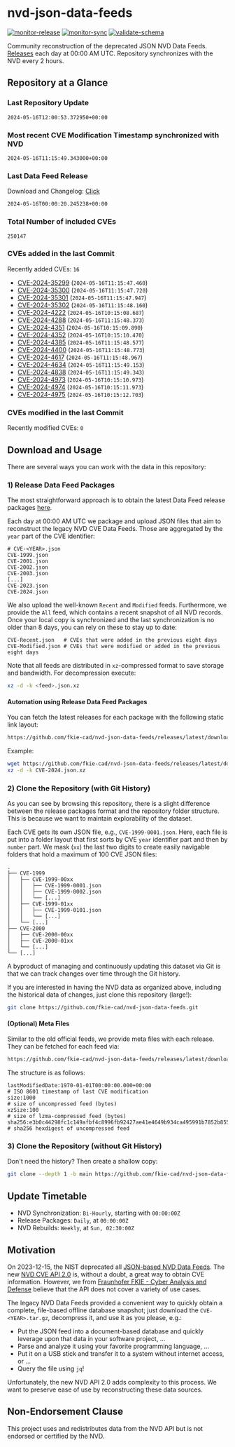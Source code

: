 # nvd-json-data-feeds

[![monitor-release](https://github.com/fkie-cad/nvd-json-data-feeds/actions/workflows/monitor_release.yml/badge.svg)](https://github.com/fkie-cad/nvd-json-data-feeds/actions/workflows/monitor_release.yml)
[![monitor-sync](https://github.com/fkie-cad/nvd-json-data-feeds/actions/workflows/monitor_sync.yml/badge.svg)](https://github.com/fkie-cad/nvd-json-data-feeds/actions/workflows/monitor_sync.yml)
[![validate-schema](https://github.com/fkie-cad/nvd-json-data-feeds/actions/workflows/validate_schema.yml/badge.svg)](https://github.com/fkie-cad/nvd-json-data-feeds/actions/workflows/validate_schema.yml)

Community reconstruction of the deprecated JSON NVD Data Feeds.
[Releases](https://github.com/fkie-cad/nvd-json-data-feeds/releases/latest) each day at 00:00 AM UTC.
Repository synchronizes with the NVD every 2 hours.

## Repository at a Glance

### Last Repository Update

```plain
2024-05-16T12:00:53.372950+00:00
```

### Most recent CVE Modification Timestamp synchronized with NVD

```plain
2024-05-16T11:15:49.343000+00:00
```

### Last Data Feed Release

Download and Changelog: [Click](https://github.com/fkie-cad/nvd-json-data-feeds/releases/latest)

```plain
2024-05-16T00:00:20.245238+00:00
```

### Total Number of included CVEs

```plain
250147
```

### CVEs added in the last Commit

Recently added CVEs: `16`

- [CVE-2024-35299](CVE-2024/CVE-2024-352xx/CVE-2024-35299.json) (`2024-05-16T11:15:47.460`)
- [CVE-2024-35300](CVE-2024/CVE-2024-353xx/CVE-2024-35300.json) (`2024-05-16T11:15:47.720`)
- [CVE-2024-35301](CVE-2024/CVE-2024-353xx/CVE-2024-35301.json) (`2024-05-16T11:15:47.947`)
- [CVE-2024-35302](CVE-2024/CVE-2024-353xx/CVE-2024-35302.json) (`2024-05-16T11:15:48.160`)
- [CVE-2024-4222](CVE-2024/CVE-2024-42xx/CVE-2024-4222.json) (`2024-05-16T10:15:08.687`)
- [CVE-2024-4288](CVE-2024/CVE-2024-42xx/CVE-2024-4288.json) (`2024-05-16T11:15:48.373`)
- [CVE-2024-4351](CVE-2024/CVE-2024-43xx/CVE-2024-4351.json) (`2024-05-16T10:15:09.890`)
- [CVE-2024-4352](CVE-2024/CVE-2024-43xx/CVE-2024-4352.json) (`2024-05-16T10:15:10.470`)
- [CVE-2024-4385](CVE-2024/CVE-2024-43xx/CVE-2024-4385.json) (`2024-05-16T11:15:48.577`)
- [CVE-2024-4400](CVE-2024/CVE-2024-44xx/CVE-2024-4400.json) (`2024-05-16T11:15:48.773`)
- [CVE-2024-4617](CVE-2024/CVE-2024-46xx/CVE-2024-4617.json) (`2024-05-16T11:15:48.967`)
- [CVE-2024-4634](CVE-2024/CVE-2024-46xx/CVE-2024-4634.json) (`2024-05-16T11:15:49.153`)
- [CVE-2024-4838](CVE-2024/CVE-2024-48xx/CVE-2024-4838.json) (`2024-05-16T11:15:49.343`)
- [CVE-2024-4973](CVE-2024/CVE-2024-49xx/CVE-2024-4973.json) (`2024-05-16T10:15:10.973`)
- [CVE-2024-4974](CVE-2024/CVE-2024-49xx/CVE-2024-4974.json) (`2024-05-16T10:15:11.973`)
- [CVE-2024-4975](CVE-2024/CVE-2024-49xx/CVE-2024-4975.json) (`2024-05-16T10:15:12.703`)


### CVEs modified in the last Commit

Recently modified CVEs: `0`



## Download and Usage

There are several ways you can work with the data in this repository:

### 1) Release Data Feed Packages

The most straightforward approach is to obtain the latest Data Feed release packages [here](https://github.com/fkie-cad/nvd-json-data-feeds/releases/latest).

Each day at 00:00 AM UTC we package and upload JSON files that aim to reconstruct the legacy NVD CVE Data Feeds.
Those are aggregated by the `year` part of the CVE identifier:

```
# CVE-<YEAR>.json
CVE-1999.json
CVE-2001.json
CVE-2002.json
CVE-2003.json
[...]
CVE-2023.json
CVE-2024.json
```

We also upload the well-known `Recent` and `Modified` feeds.
Furthermore, we provide the `All` feed, which contains a recent snapshot of all NVD records.
Once your local copy is synchronized and the last synchronization is no older than 8 days, you can rely on these to stay up to date:

```plain
CVE-Recent.json   # CVEs that were added in the previous eight days
CVE-Modified.json # CVEs that were modified or added in the previous eight days
```

Note that all feeds are distributed in `xz`-compressed format to save storage and bandwidth.
For decompression execute:

```sh
xz -d -k <feed>.json.xz
```

#### Automation using Release Data Feed Packages

You can fetch the latest releases for each package with the following static link layout:

```sh
https://github.com/fkie-cad/nvd-json-data-feeds/releases/latest/download/CVE-<YEAR>.json.xz
```

Example:

```sh
wget https://github.com/fkie-cad/nvd-json-data-feeds/releases/latest/download/CVE-2024.json.xz
xz -d -k CVE-2024.json.xz
```

### 2) Clone the Repository (with Git History)

As you can see by browsing this repository, there is a slight difference between the release packages format and the repository folder structure.
This is because we want to maintain explorability of the dataset.

Each CVE gets its own JSON file, e.g., `CVE-1999-0001.json`.
Here, each file is put into a folder layout that first sorts by CVE `year` identifier part and then by `number` part.
We mask (`xx`) the last two digits to create easily navigable folders that hold a maximum of 100 CVE JSON files:

```plain
.
├── CVE-1999
│   ├── CVE-1999-00xx
│   │   ├── CVE-1999-0001.json
│   │   ├── CVE-1999-0002.json
│   │   └── [...]
│   ├── CVE-1999-01xx
│   │   ├── CVE-1999-0101.json
│   │   └── [...]
│   └── [...]
├── CVE-2000
│   ├── CVE-2000-00xx
│   ├── CVE-2000-01xx
│   └── [...]
└── [...]
```

A byproduct of managing and continuously updating this dataset via Git is that we can track changes over time through the Git history.

If you are interested in having the NVD data as organized above, including the historical data of changes, just clone this repository (large!):

```sh
git clone https://github.com/fkie-cad/nvd-json-data-feeds.git
```

#### (Optional) Meta Files

Similar to the old official feeds, we provide meta files with each release. They can be fetched for each feed via:

```sh
https://github.com/fkie-cad/nvd-json-data-feeds/releases/latest/download/CVE-<YEAR>.meta
```

The structure is as follows:

```plain
lastModifiedDate:1970-01-01T00:00:00.000+00:00                          # ISO 8601 timestamp of last CVE modification
size:1000                                                               # size of uncompressed feed (bytes)
xzSize:100                                                              # size of lzma-compressed feed (bytes)
sha256:e3b0c44298fc1c149afbf4c8996fb92427ae41e4649b934ca495991b7852b855 # sha256 hexdigest of uncompressed feed
```

### 3) Clone the Repository (without Git History)

Don't need the history? Then create a shallow copy:

```sh
git clone --depth 1 -b main https://github.com/fkie-cad/nvd-json-data-feeds.git
```


## Update Timetable

* NVD Synchronization: `Bi-Hourly`, starting with `00:00:00Z`
* Release Packages: `Daily`, at `00:00:00Z`
* NVD Rebuilds: `Weekly`, at `Sun, 02:30:00Z`


## Motivation

On 2023-12-15, the NIST deprecated all [JSON-based NVD Data Feeds](https://nvd.nist.gov/vuln/data-feeds#divRetirementBanner-1).
The new [NVD CVE API 2.0](https://nvd.nist.gov/developers/vulnerabilities) is, without a doubt, a great way to obtain CVE information.
However, we from [Fraunhofer FKIE - Cyber Analysis and Defense](https://www.fkie.fraunhofer.de/en/departments/cad.html) believe that the API does not cover a variety of use cases.

The legacy NVD Data Feeds provided a convenient way to quickly obtain a complete, file-based offline database snapshot; just download the `CVE-<YEAR>.tar.gz`, decompress it, and use it as you please, e.g.:

- Put the JSON feed into a document-based database and quickly leverage upon that data in your software project, ...
- Parse and analyze it using your favorite programming language, ...
- Put it on a USB stick and transfer it to a system without internet access, or ...
- Query the file using `jq`!

Unfortunately, the new NVD API 2.0 adds complexity to this process.
We want to preserve ease of use by reconstructing these data sources.

## Non-Endorsement Clause

This project uses and redistributes data from the NVD API but is not endorsed or certified by the NVD.
